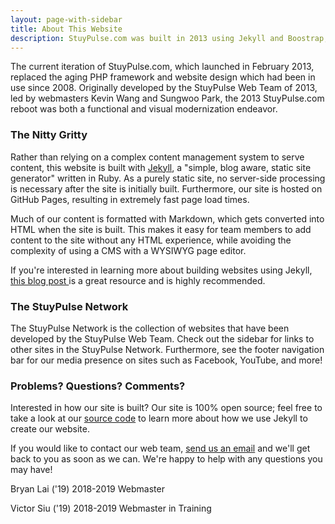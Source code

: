 ```yaml
---
layout: page-with-sidebar
title: About This Website
description: StuyPulse.com was built in 2013 using Jekyll and Boostrap, and the source code is available on Github.
---
```

The current iteration of StuyPulse.com, which launched in February 2013, replaced the aging PHP framework and website design which had been in use since 2008. Originally developed by the StuyPulse Web Team of 2013, led by webmasters Kevin Wang and Sungwoo Park, the 2013 StuyPulse.com reboot was both a functional and visual modernization endeavor.

### The Nitty Gritty
Rather than relying on a complex content management system to serve content, this website is built with [Jekyll](http://jekyllrb.com/), a "simple, blog aware, static site generator" written in Ruby. As a purely static site, no server-side processing is necessary after the site is initially built. Furthermore, our site is hosted on GitHub Pages, resulting in extremely fast page load times.

Much of our content is formatted with Markdown, which gets converted into HTML when the site is built. This makes it easy for team members to add content to the site without any HTML experience, while avoiding the complexity of using a CMS with a WYSIWYG page editor.

If you're interested in learning more about building websites using Jekyll, [this blog post ](https://web.archive.org/web/20121123082430/http://blog.controlgroup.com/2012/10/19/controlgroup-com-built-using-jekyll) is a great resource and is highly recommended.

### The StuyPulse Network
The StuyPulse Network is the collection of websites that have been developed by the StuyPulse Web Team. Check out the sidebar for links to other sites in the StuyPulse Network. Furthermore, see the footer navigation bar for our media presence on sites such as Facebook, YouTube, and more!

### Problems? Questions? Comments?
Interested in how our site is built? Our site is 100% open source; feel free to take a look at our [source code](https://github.com/Team694/team694.github.com) to learn more about how we use Jekyll to create our website.

If you would like to contact our web team, [send us an email](/contact/) and we'll get back to you as soon as we can. We're happy to help with any questions you may have!

Bryan Lai ('19)
2018-2019 Webmaster

Victor Siu ('19)
2018-2019 Webmaster in Training
